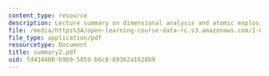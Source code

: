 ```yaml
---
content_type: resource
description: Lecture summary on dimensional analysis and atomic explosions.
file: /media/https%3A/open-learning-course-data-rc.s3.amazonaws.com/1-050-engineering-mechanics-i-fall-2007/fd43440bb9b95859b6c869362a1628b9_summary2.pdf
file_type: application/pdf
resourcetype: Document
title: summary2.pdf
uid: fd43440b-b9b9-5859-b6c8-69362a1628b9
---
```

